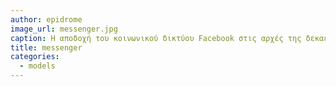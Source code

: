```yaml
---
author: epidrome
image_url: messenger.jpg
caption: Η αποδοχή του κοινωνικού δικτύου Facebook στις αρχές της δεκαετίας του 2010, από εκατοντάδες εκατομμύρια ανθρώπους σε όλον τον τεχνολογικά ανεπτυγμένο κόσμο, καθώς και η δημιουργία ξεχωριστής εφαρμογής Facebook Messenger για την ανταλλαγή μηνυμάτων, αποτελούν το πιο εμφανές παράδειγμα ότι η αντίληψη του υπολογιστή ως μέσο επικοινωνίας είναι εξίσου, αν όχι περισσότερο, σημαντική από την αρχική αντίληψη του υπολογιστή ως ένα απλό εργαλείο για την εργασία.
title: messenger
categories:
  - models
---
```

